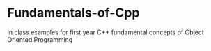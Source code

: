 # Fundamentals-of-Cpp

In class examples for first year C++ fundamental concepts of Object Oriented Programming
